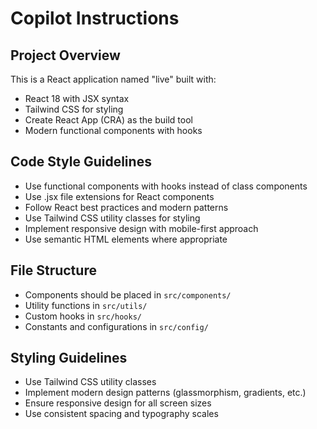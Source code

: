 # Copilot Instructions

<!-- Use this file to provide workspace-specific custom instructions to Copilot. For more details, visit https://code.visualstudio.com/docs/copilot/copilot-customization#_use-a-githubcopilotinstructionsmd-file -->

## Project Overview
This is a React application named "live" built with:
- React 18 with JSX syntax
- Tailwind CSS for styling
- Create React App (CRA) as the build tool
- Modern functional components with hooks

## Code Style Guidelines
- Use functional components with hooks instead of class components
- Use .jsx file extensions for React components
- Follow React best practices and modern patterns
- Use Tailwind CSS utility classes for styling
- Implement responsive design with mobile-first approach
- Use semantic HTML elements where appropriate

## File Structure
- Components should be placed in `src/components/`
- Utility functions in `src/utils/`
- Custom hooks in `src/hooks/`
- Constants and configurations in `src/config/`

## Styling Guidelines
- Use Tailwind CSS utility classes
- Implement modern design patterns (glassmorphism, gradients, etc.)
- Ensure responsive design for all screen sizes
- Use consistent spacing and typography scales
